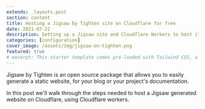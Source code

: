```yaml
---
extends: _layouts.post
section: content
title: Hosting a Jigsaw by Tighten site on Cloudflare for free
date: 2021-07-22
description: Setting up a Jigsaw site and Cloudflare Workers to host it
categories: [configuration]
cover_image: /assets/img/jigsaw-on-tighten.png
featured: true
# excerpt: This starter template comes pre-loaded with Tailwind CSS, a utility CSS framework that allows you to customize and build complex designs without touching a line of CSS.
---
```


Jigsaw by Tighten is an open source package that allows you to easily generate a static website, for your blog or your project's documentation.

In this post we'll walk through the steps needed to host a Jigsaw generated website on Cloudflare, using Cloudflare workers.

<!-- 

## Typography Styles

Here’s a quick preview of what some of the basic type styles will look like in this starter template:

# h1 Heading
## h2 Heading
### h3 Heading
#### h4 Heading
##### h5 Heading
###### h6 Heading

The quick brown fox jumps over the lazy dog

- The quick brown fox
    - jumps over
        - the lazy dog

1. The quick brown fox
    1. jumps over
        1. the lazy dog

<s>The quick brown fox jumps over the lazy dog</s>

<u>The quick brown fox jumps over the lazy dog</u>

_The quick brown fox jumps over the lazy dog_

**The quick brown fox jumps over the lazy dog**

`The quick brown fox jumps over the lazy dog`

<small>The quick brown fox jumps over the lazy dog</small>

> The quick brown fox jumps over the lazy dog

[The quick brown fox jumps over the lazy dog](#)

```php
class Foo extends bar
{
    public function fooBar()
    {
        //
    }
}
``` -->
